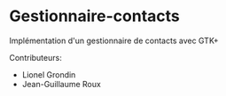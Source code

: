 Gestionnaire-contacts
=====================

Implémentation d'un gestionnaire de contacts avec GTK+

Contributeurs:
- Lionel Grondin
- Jean-Guillaume Roux
